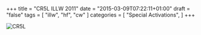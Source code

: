 +++
title = "CR5L ILLW 2011"
date = "2015-03-09T07:22:11+01:00"
draft = "false"
tags = [
    "illw",
    "hf",
    "cw"
]
categories = [
    "Special Activations",
]
+++

![CR5L](/images/cr5l_cw.jpg)

